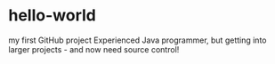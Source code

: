 # hello-world

my first GitHub project
Experienced Java programmer, but getting into larger projects - and now need source control!
